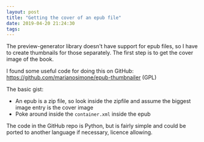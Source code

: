 ```yaml
---
layout: post
title: "Getting the cover of an epub file"
date: 2019-04-20 21:24:30
tags:
---
```


The preview-generator library doesn't have support for epub files, so I have to create thumbnails for those separately.
The first step is to get the cover image of the book.

I found some useful code for doing this on GitHub: <https://github.com/marianosimone/epub-thumbnailer> (GPL)

The basic gist:

*   An epub is a zip file, so look inside the zipfile and assume the biggest image entry is the cover image
*   Poke around inside the `container.xml` inside the epub

The code in the GitHub repo is Python, but is fairly simple and could be ported to another language if necessary, licence allowing.
